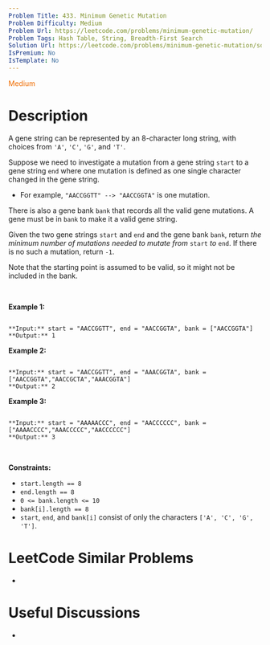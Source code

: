 ```yaml
---
Problem Title: 433. Minimum Genetic Mutation
Problem Difficulty: Medium
Problem Url: https://leetcode.com/problems/minimum-genetic-mutation/
Problem Tags: Hash Table, String, Breadth-First Search
Solution Url: https://leetcode.com/problems/minimum-genetic-mutation/solution/
IsPremium: No
IsTemplate: No
---
```


<span style="color: rgb(239, 108, 0);">Medium</span>

# Description

A gene string can be represented by an 8-character long string, with choices from `'A'`, `'C'`, `'G'`, and `'T'`.


Suppose we need to investigate a mutation from a gene string `start` to a gene string `end` where one mutation is defined as one single character changed in the gene string.


* For example, `"AACCGGTT" --> "AACCGGTA"` is one mutation.


There is also a gene bank `bank` that records all the valid gene mutations. A gene must be in `bank` to make it a valid gene string.


Given the two gene strings `start` and `end` and the gene bank `bank`, return *the minimum number of mutations needed to mutate from* `start` *to* `end`. If there is no such a mutation, return `-1`.


Note that the starting point is assumed to be valid, so it might not be included in the bank.


 


**Example 1:**



```

**Input:** start = "AACCGGTT", end = "AACCGGTA", bank = ["AACCGGTA"]
**Output:** 1

```

**Example 2:**



```

**Input:** start = "AACCGGTT", end = "AAACGGTA", bank = ["AACCGGTA","AACCGCTA","AAACGGTA"]
**Output:** 2

```

**Example 3:**



```

**Input:** start = "AAAAACCC", end = "AACCCCCC", bank = ["AAAACCCC","AAACCCCC","AACCCCCC"]
**Output:** 3

```

 


**Constraints:**


* `start.length == 8`
* `end.length == 8`
* `0 <= bank.length <= 10`
* `bank[i].length == 8`
* `start`, `end`, and `bank[i]` consist of only the characters `['A', 'C', 'G', 'T']`.




# LeetCode Similar Problems

- []()

# Useful Discussions

- []()

